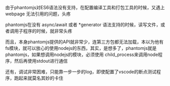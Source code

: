 由于phantomjs对ES6语法没有支持，在配置编译工具和打包工具的时候，又遇上 webpage 无法引用的问题，头疼

phantomjs在没有 async/await 或者 *generator 语法支持的时候，读写文件，或者调用子程序的时候，就非常头疼

而且，本身phantomjs提供的API就非常少，连第三方包都无法加载，本以为他有fs模块，就可以放心的使用nodejs的东西，其实，是想多了，phantomjs就是phantomjs，如果想调用nodejs的模块，必须使用 child_process来调用node程序，然后再使用stdout进行通信

还有，调试非常困难，只能靠一步一步的log，即使配置了vscode的断点测试程序，跑起来就莫名其妙的卡住